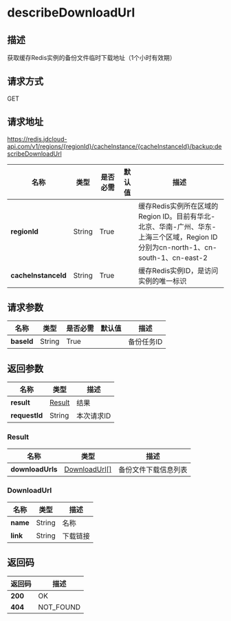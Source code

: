 # describeDownloadUrl


## 描述
获取缓存Redis实例的备份文件临时下载地址（1个小时有效期）

## 请求方式
GET

## 请求地址
https://redis.jdcloud-api.com/v1/regions/{regionId}/cacheInstance/{cacheInstanceId}/backup:describeDownloadUrl

|名称|类型|是否必需|默认值|描述|
|---|---|---|---|---|
|**regionId**|String|True| |缓存Redis实例所在区域的Region ID。目前有华北-北京、华南-广州、华东-上海三个区域，Region ID分别为cn-north-1、cn-south-1、cn-east-2|
|**cacheInstanceId**|String|True| |缓存Redis实例ID，是访问实例的唯一标识|

## 请求参数
|名称|类型|是否必需|默认值|描述|
|---|---|---|---|---|
|**baseId**|String|True| |备份任务ID|


## 返回参数
|名称|类型|描述|
|---|---|---|
|**result**|[Result](describedownloadurl#result)|结果|
|**requestId**|String|本次请求ID|

### <div id="result">Result</div>
|名称|类型|描述|
|---|---|---|
|**downloadUrls**|[DownloadUrl[]](describedownloadurl#downloadurl)|备份文件下载信息列表|
### <div id="downloadurl">DownloadUrl</div>
|名称|类型|描述|
|---|---|---|
|**name**|String|名称|
|**link**|String|下载链接|

## 返回码
|返回码|描述|
|---|---|
|**200**|OK|
|**404**|NOT_FOUND|
